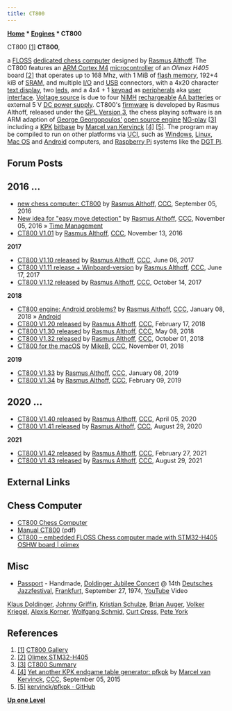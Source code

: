 ```yaml
---
title: CT800
---
```

**[Home](Home "Home") * [Engines](Engines "Engines") * CT800**

[](https://www.ct800.net/gallery.htm) CT800 <a id="cite-note-1" href="#cite-ref-1">[1]</a>
**CT800**,

a [FLOSS](https://en.wikipedia.org/wiki/Free_and_open-source_software#FLOSS) [dedicated chess computer](Dedicated_Chess_Computers "Dedicated Chess Computers") designed by [Rasmus Althoff](Rasmus_Althoff "Rasmus Althoff").
The CT800 features an [ARM Cortex M4](https://en.wikipedia.org/wiki/ARM_Cortex-M#Cortex-M4) [microcontroller](https://en.wikipedia.org/wiki/Microcontroller) of an *Olimex H405* board <a id="cite-note-2" href="#cite-ref-2">[2]</a> that operates up to 168 Mhz, with 1 MiB of [flash memory](Memory#ROM "Memory"), 192+4 kiB of [SRAM](Memory#RAM "Memory"), and multiple [I/O](https://en.wikipedia.org/wiki/Input/output) and [USB](https://en.wikipedia.org/wiki/USB) connectors, with a 4x20 character [text display](https://en.wikipedia.org/wiki/Text_display), two [leds](https://en.wikipedia.org/wiki/Light-emitting_diode), and a 4x4 + 1 [keypad](https://en.wikipedia.org/wiki/Keypad) as [peripherals](https://en.wikipedia.org/wiki/Peripheral) aka [user interface](User_Interface "User Interface"). [Voltage source](https://en.wikipedia.org/wiki/Voltage_source) is due to four [NiMH](https://en.wikipedia.org/wiki/Nickel%E2%80%93metal_hydride_battery) [rechargeable](https://en.wikipedia.org/wiki/Rechargeable_battery) [AA batteries](https://en.wikipedia.org/wiki/AA_battery) or external 5 V [DC power supply](https://en.wikipedia.org/wiki/Power_supply#DC_power_supply).
CT800's [firmware](https://en.wikipedia.org/wiki/Firmware) is developed by Rasmus Althoff, released under the [GPL Version 3](Free_Software_Foundation#GPL "Free Software Foundation"), the chess playing software is an ARM adaption of [George Georgopoulos'](George_Georgopoulos "George Georgopoulos") [open source engine](Category:Open_Source "Category:Open Source") [NG-play](NG-play "NG-play") <a id="cite-note-3" href="#cite-ref-3">[3]</a> including a [KPK](KPK "KPK") [bitbase](Endgame_Bitbases "Endgame Bitbases") by [Marcel van Kervinck](Marcel_van_Kervinck "Marcel van Kervinck") <a id="cite-note-4" href="#cite-ref-4">[4]</a> <a id="cite-note-5" href="#cite-ref-5">[5]</a>. The program may be compiled to run on other platforms via [UCI](UCI "UCI"), such as [Windows](Windows "Windows"), [Linux](Linux "Linux"), [Mac OS](Mac_OS "Mac OS") and [Android](Android "Android") computers, and [Raspberry Pi](Raspberry_Pi "Raspberry Pi") systems like the [DGT Pi](DGT_Pi "DGT Pi").

## Forum Posts

## 2016 ...

- [new chess computer: CT800](http://www.talkchess.com/forum/viewtopic.php?t=61345) by [Rasmus Althoff](Rasmus_Althoff "Rasmus Althoff"), [CCC](CCC "CCC"), September 05, 2016
- [New idea for "easy move detection"](http://www.talkchess.com/forum/viewtopic.php?t=61976) by [Rasmus Althoff](Rasmus_Althoff "Rasmus Althoff"), [CCC](CCC "CCC"), November 05, 2016 » [Time Management](Time_Management "Time Management")
- [CT800 V1.01](http://www.talkchess.com/forum/viewtopic.php?t=62113) by [Rasmus Althoff](Rasmus_Althoff "Rasmus Althoff"), [CCC](CCC "CCC"), November 13, 2016

**2017**

- [CT800 V1.10 released](http://www.talkchess.com/forum/viewtopic.php?t=64203) by [Rasmus Althoff](Rasmus_Althoff "Rasmus Althoff"), [CCC](CCC "CCC"), June 06, 2017
- [CT800 V1.11 release + Winboard-version](http://www.talkchess.com/forum/viewtopic.php?t=64326) by [Rasmus Althoff](Rasmus_Althoff "Rasmus Althoff"), [CCC](CCC "CCC"), June 17, 2017
- [CT800 V1.12 released](http://www.talkchess.com/forum/viewtopic.php?t=65449) by [Rasmus Althoff](Rasmus_Althoff "Rasmus Althoff"), [CCC](CCC "CCC"), October 14, 2017

**2018**

- [CT800 engine: Android problems?](http://www.talkchess.com/forum/viewtopic.php?t=66273) by [Rasmus Althoff](Rasmus_Althoff "Rasmus Althoff"), [CCC](CCC "CCC"), January 08, 2018 » [Android](Android "Android")
- [CT800 V1.20 released](http://www.talkchess.com/forum3/viewtopic.php?f=2&t=66620) by [Rasmus Althoff](Rasmus_Althoff "Rasmus Althoff"), [CCC](CCC "CCC"), February 17, 2018
- [CT800 V1.30 released](http://www.talkchess.com/forum3/viewtopic.php?f=2&t=67376) by [Rasmus Althoff](Rasmus_Althoff "Rasmus Althoff"), [CCC](CCC "CCC"), May 08, 2018
- [CT800 V1.32 released](http://www.talkchess.com/forum3/viewtopic.php?f=2&t=68552) by [Rasmus Althoff](Rasmus_Althoff "Rasmus Althoff"), [CCC](CCC "CCC"), October 01, 2018
- [CT800 for the macOS](http://www.talkchess.com/forum3/viewtopic.php?f=2&t=68791) by [MikeB](Michael_Byrne "Michael Byrne"), [CCC](CCC "CCC"), November 01, 2018

**2019**

- [CT800 V1.33](http://www.talkchess.com/forum3/viewtopic.php?f=2&t=69533) by [Rasmus Althoff](Rasmus_Althoff "Rasmus Althoff"), [CCC](CCC "CCC"), January 08, 2019
- [CT800 V1.34](http://www.talkchess.com/forum3/viewtopic.php?f=2&t=69855) by [Rasmus Althoff](Rasmus_Althoff "Rasmus Althoff"), [CCC](CCC "CCC"), February 09, 2019

## 2020 ...

- [CT800 V1.40 released](http://www.talkchess.com/forum3/viewtopic.php?f=2&t=73570) by [Rasmus Althoff](Rasmus_Althoff "Rasmus Althoff"), [CCC](CCC "CCC"), April 05, 2020
- [CT800 V1.41 released](http://www.talkchess.com/forum3/viewtopic.php?f=2&t=74922) by [Rasmus Althoff](Rasmus_Althoff "Rasmus Althoff"), [CCC](CCC "CCC"), August 29, 2020

**2021**

- [CT800 V1.42 released](http://www.talkchess.com/forum3/viewtopic.php?f=2&t=76729) by [Rasmus Althoff](Rasmus_Althoff "Rasmus Althoff"), [CCC](CCC "CCC"), February 27, 2021
- [CT800 V1.43 released](https://www.talkchess.com/forum3/viewtopic.php?f=2&t=78047) by [Rasmus Althoff](Rasmus_Althoff "Rasmus Althoff"), [CCC](CCC "CCC"), August 29, 2021

## External Links

## Chess Computer

- [CT800 Chess Computer](https://www.ct800.net/)
- [Manual CT800](https://www.ct800.net/download/manual-ct800.pdf) (pdf)
- [CT800 – embedded FLOSS Chess computer made with STM32-H405 OSHW board | olimex](https://olimex.wordpress.com/2016/08/29/ct800-embedded-floss-chess-computer-made-with-stm32-h405-oshw-board/)

## Misc

- [Passport](Category:Passport "Category:Passport") - Handmade, [Doldinger Jubilee Concert](https://www.discogs.com/de/Passport-2-And-Brian-Auger-Johnny-Griffin-Alexis-Korner-Volker-Kriegel-Pete-York-Doldinger-Jubilee-C/master/62209) @ 14th [Deutsches Jazzfestival](https://en.wikipedia.org/wiki/Deutsches_Jazzfestival), [Frankfurt](https://en.wikipedia.org/wiki/Frankfurt), September 27, 1974, [YouTube](https://en.wikipedia.org/wiki/YouTube) Video

[Klaus Doldinger](Category:Klaus_Doldinger "Category:Klaus Doldinger"), [Johnny Griffin](https://en.wikipedia.org/wiki/Johnny_Griffin), [Kristian Schulze](https://en.wikipedia.org/wiki/Kristian_Schultze), [Brian Auger](Category:Brian_Auger "Category:Brian Auger"), [Volker Kriegel](Category:Volker_Kriegel "Category:Volker Kriegel"), [Alexis Korner](https://en.wikipedia.org/wiki/Alexis_Korner), [Wolfgang Schmid](Category:Wolfgang_Schmid "Category:Wolfgang Schmid"), [Curt Cress](Category:Curt_Cress "Category:Curt Cress"), [Pete York](https://en.wikipedia.org/wiki/Pete_York)

## References

1. <a id="cite-ref-1" href="#cite-note-1">[1]</a> [CT800 Gallery](https://www.ct800.net/gallery.htm)
1. <a id="cite-ref-2" href="#cite-note-2">[2]</a> [Olimex STM32-H405](https://www.olimex.com/Products/ARM/ST/STM32-H405/)
1. <a id="cite-ref-3" href="#cite-note-3">[3]</a> [CT800 Summary](https://www.ct800.net/summary.htm)
1. <a id="cite-ref-4" href="#cite-note-4">[4]</a> [Yet another KPK endgame table generator: pfkpk](http://www.talkchess.com/forum/viewtopic.php?t=57517) by [Marcel van Kervinck](Marcel_van_Kervinck "Marcel van Kervinck"), [CCC](CCC "CCC"), September 05, 2015
1. <a id="cite-ref-5" href="#cite-note-5">[5]</a> [kervinck/pfkpk · GitHub](https://github.com/kervinck/pfkpk)

**[Up one Level](Engines "Engines")**

